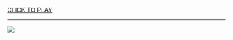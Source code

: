 
<a href="https://premium76.site?title=unblock_gamed&ref=13M">CLICK TO PLAY</a></h3>
<hr>

<a href="https://premium76.site?title=unblock_gamed&ref=13M"><img src="https://clearcache.store/games.png"></a>


